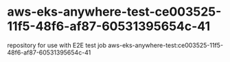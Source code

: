 # aws-eks-anywhere-test-ce003525-11f5-48f6-af87-60531395654c-41
repository for use with E2E test job aws-eks-anywhere-test:ce003525-11f5-48f6-af87-60531395654c-41
